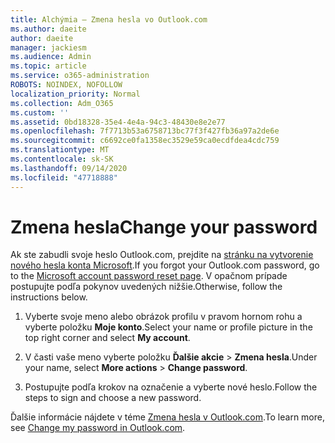 ```yaml
---
title: Alchýmia – Zmena hesla vo Outlook.com
ms.author: daeite
author: daeite
manager: jackiesm
ms.audience: Admin
ms.topic: article
ms.service: o365-administration
ROBOTS: NOINDEX, NOFOLLOW
localization_priority: Normal
ms.collection: Adm_O365
ms.custom: ''
ms.assetid: 0bd18328-35e4-4e4a-94c3-48430e8e2e77
ms.openlocfilehash: 7f7713b53a6758713bc77f3f427fb36a97a2de6e
ms.sourcegitcommit: c6692ce0fa1358ec3529e59ca0ecdfdea4cdc759
ms.translationtype: MT
ms.contentlocale: sk-SK
ms.lasthandoff: 09/14/2020
ms.locfileid: "47718888"
---
```

# <a name="change-your-password"></a><span data-ttu-id="2c1e5-102">Zmena hesla</span><span class="sxs-lookup"><span data-stu-id="2c1e5-102">Change your password</span></span>

<span data-ttu-id="2c1e5-103">Ak ste zabudli svoje heslo Outlook.com, prejdite na [stránku na vytvorenie nového hesla konta Microsoft](https://go.microsoft.com/fwlink/p/?linkid=841909).</span><span class="sxs-lookup"><span data-stu-id="2c1e5-103">If you forgot your Outlook.com password, go to the [Microsoft account password reset page](https://go.microsoft.com/fwlink/p/?linkid=841909).</span></span> <span data-ttu-id="2c1e5-104">V opačnom prípade postupujte podľa pokynov uvedených nižšie.</span><span class="sxs-lookup"><span data-stu-id="2c1e5-104">Otherwise, follow the instructions below.</span></span>
  
1. <span data-ttu-id="2c1e5-105">Vyberte svoje meno alebo obrázok profilu v pravom hornom rohu a vyberte položku **Moje konto**.</span><span class="sxs-lookup"><span data-stu-id="2c1e5-105">Select your name or profile picture in the top right corner and select **My account**.</span></span> 
    
2. <span data-ttu-id="2c1e5-106">V časti vaše meno vyberte položku **Ďalšie akcie**  >  **Zmena hesla**.</span><span class="sxs-lookup"><span data-stu-id="2c1e5-106">Under your name, select **More actions** > **Change password**.</span></span> 
    
3. <span data-ttu-id="2c1e5-107">Postupujte podľa krokov na označenie a vyberte nové heslo.</span><span class="sxs-lookup"><span data-stu-id="2c1e5-107">Follow the steps to sign and choose a new password.</span></span> 
    
<span data-ttu-id="2c1e5-108">Ďalšie informácie nájdete v téme [Zmena hesla v Outlook.com](https://support.office.com/article/2138d690-811c-4545-b2f3-e4dbe80c9735.aspx).</span><span class="sxs-lookup"><span data-stu-id="2c1e5-108">To learn more, see [Change my password in Outlook.com](https://support.office.com/article/2138d690-811c-4545-b2f3-e4dbe80c9735.aspx).</span></span>
  

